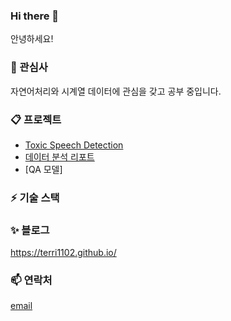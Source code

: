 ### Hi there 👋
안녕하세요! 

### 🌱 관심사
자연어처리와 시계열 데이터에 관심을 갖고 공부 중입니다. 

### 📋 프로젝트
* [Toxic Speech Detection](https://github.com/terri1102/toxic_speech_detection)
* [데이터 분석 리포트](https://github.com/terri1102/data_analysis_portfolio)
* [QA 모델]


### ⚡ 기술 스택


### ✨ 블로그
https://terri1102.github.io/

<!-- BLOG-POST-LIST:START -->
<!-- BLOG-POST-LIST:END -->


### 📫 연락처

[email](terricodes@gmail.com)

<!--
**terri1102/terri1102** is a ✨ _special_ ✨ repository because its `README.md` (this file) appears on your GitHub profile.

Here are some ideas to get you started:

- 🔭 I’m currently working on ...
- 🌱 I’m currently learning ...
- 👯 I’m looking to collaborate on ...
- 🤔 I’m looking for help with ...
- 💬 Ask me about ...
- 📫 How to reach me: ...
- 😄 Pronouns: ...
- ⚡ Fun fact: ...
-->
